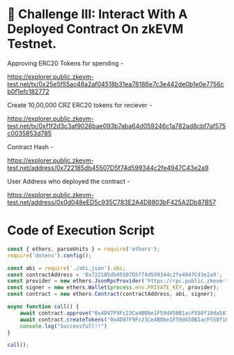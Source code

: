# 🌳 Challenge III: Interact With A Deployed Contract On zkEVM Testnet.

Approving ERC20 Tokens for spending - 

https://explorer.public.zkevm-test.net/tx/0x25e5f55ac48a2af04518b31ea78186e7c3e442de0b1e0e7756cb0f1efc182772

Create 10,00,000 CRZ ERC20 tokens for reciever - 

https://explorer.public.zkevm-test.net/tx/0xf1f2d3c3af9026bae093b7aba64d059246c1a782ad8cbf7af575c0035853d785

Contract Hash - 

https://explorer.public.zkevm-test.net/address/0x722185db45507D5f74d599344c2fe4947C43e2a9

User Address who deployed the contract - 

https://explorer.public.zkevm-test.net/address/0x0d048eED5c935C783E2A4D8803bF425A2Db87B57


# Code of Execution Script

```Javascript
const { ethers, parseUnits } = require('ethers');
require('dotenv').config();

const abi = require('./abi.json').abi;
const contractAddress = '0x722185db45507D5f74d599344c2fe4947C43e2a9';
const provider = new ethers.JsonRpcProvider('https://rpc.public.zkevm-test.net');
const signer = new ethers.Wallet(process.env.PRIVATE_KEY, provider);
const contract = new ethers.Contract(contractAddress, abi, signer);

async function call() {
    await contract.approve("0x4D97F9Fc23Ce4B0be1F59d450B1acF550f18da5A", parseUnits("1000000"));
    await contract.createTokens("0x4D97F9Fc23Ce4B0be1F59d450B1acF550f18da5A");
    console.log("Successfull!!")
}

call();

```
